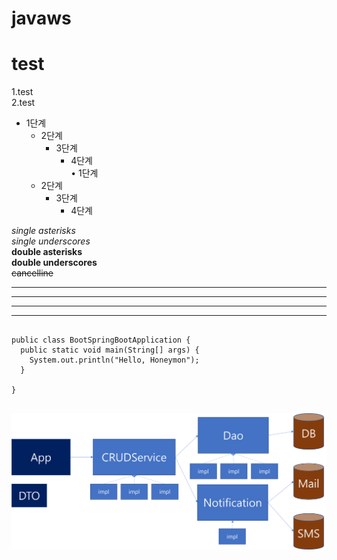 # javaws   
# test   
1.test   
2.test


* 1단계
  - 2단계
    + 3단계
      + 4단계   
•	1단계
   + 2단계
      +	3단계
        +	4단계


*single asterisks*   
_single underscores_   
**double asterisks**   
__double underscores__   
~~cancelline~~   


* * *

***

*****

- - -

<pre>
<code>
public class BootSpringBootApplication {
  public static void main(String[] args) {
    System.out.println("Hello, Honeymon");
  }

}
</code>
</pre>


![2-1_title](https://github.com/leejeani/javaws/blob/main/ws0306/0309.png)
